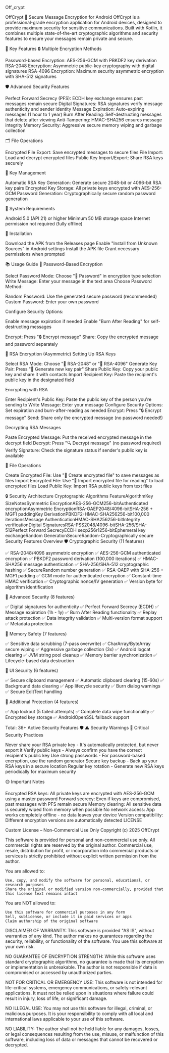 Off_crypt

OffCrypt 🔐 Secure Message Encryption for Android OffCrypt is a professional-grade encryption application for Android devices, designed to provide maximum security for sensitive communications. Built with Kotlin, it combines multiple state-of-the-art cryptographic algorithms and security features to ensure your messages remain private and secure.

🚀 Key Features 🔒 Multiple Encryption Methods

Password-based Encryption: AES-256-GCM with PBKDF2 key derivation RSA-2048 Encryption: Asymmetric public-key cryptography with digital signatures RSA-4096 Encryption: Maximum security asymmetric encryption with SHA-512 signatures

🛡️ Advanced Security Features

Perfect Forward Secrecy (PFS): ECDH key exchange ensures past messages remain secure Digital Signatures: RSA signatures verify message authenticity and sender identity Message Expiration: Auto-expiring messages (1 hour to 1 year) Burn After Reading: Self-destructing messages that delete after viewing Anti-Tampering: HMAC-SHA256 ensures message integrity Memory Security: Aggressive secure memory wiping and garbage collection

🗂️ File Operations

Encrypted File Export: Save encrypted messages to secure files File Import: Load and decrypt encrypted files Public Key Import/Export: Share RSA keys securely

🔑 Key Management

Automatic RSA Key Generation: Generate secure 2048-bit or 4096-bit RSA key pairs Encrypted Key Storage: All private keys encrypted with AES-256-GCM Password Generation: Cryptographically secure random password generation

📱 System Requirements

Android 5.0 (API 21) or higher Minimum 50 MB storage space Internet permission not required (fully offline)

🔧 Installation

Download the APK from the Releases page Enable "Install from Unknown Sources" in Android settings Install the APK file Grant necessary permissions when prompted

📚 Usage Guide 🔐 Password-Based Encryption

Select Password Mode: Choose "🔑 Password" in encryption type selection Write Message: Enter your message in the text area Choose Password Method:

Random Password: Use the generated secure password (recommended) Custom Password: Enter your own password

Configure Security Options:

Enable message expiration if needed Enable "Burn After Reading" for self-destructing messages

Encrypt: Press "🔒 Encrypt message" Share: Copy the encrypted message and password separately

🔑 RSA Encryption (Asymmetric) Setting Up RSA Keys

Select RSA Mode: Choose "🔐 RSA-2048" or "🔐 RSA-4096" Generate Key Pair: Press "🔄 Generate new key pair" Share Public Key: Copy your public key and share it with contacts Import Recipient Key: Paste the recipient's public key in the designated field

Encrypting with RSA

Enter Recipient's Public Key: Paste the public key of the person you're sending to Write Message: Enter your message Configure Security Options: Set expiration and burn-after-reading as needed Encrypt: Press "🔒 Encrypt message" Send: Share only the encrypted message (no password needed!)

Decrypting RSA Messages

Paste Encrypted Message: Put the received encrypted message in the decrypt field Decrypt: Press "🔍 Decrypt message" (no password required) Verify Signature: Check the signature status if sender's public key is available

📁 File Operations

Create Encrypted File: Use "💾 Create encrypted file" to save messages as files Import Encrypted File: Use "📁 Import encrypted file for reading" to load encrypted files Load Public Key: Import RSA public keys from text files

🔒 Security Architecture Cryptographic Algorithms FeatureAlgorithmKey SizeNotesSymmetric EncryptionAES-256-GCM256-bitAuthenticated encryptionAsymmetric EncryptionRSA-OAEP2048/4096-bitSHA-256 + MGF1 paddingKey DerivationPBKDF2-HMAC-SHA256256-bit100,000 iterationsMessage AuthenticationHMAC-SHA256256-bitIntegrity verificationDigital SignaturesRSA-PSS2048/4096-bitSHA-256/SHA-512Perfect Forward SecrecyECDH secp256r1256-bitEphemeral key exchangeRandom GenerationSecureRandom-Cryptographically secure Security Features Overview 🛡️ Cryptographic Security (11 features)

✅ RSA-2048/4096 asymmetric encryption ✅ AES-256-GCM authenticated encryption ✅ PBKDF2 password derivation (100,000 iterations) ✅ HMAC-SHA256 message authentication ✅ SHA-256/SHA-512 cryptographic hashing ✅ SecureRandom number generation ✅ RSA-OAEP with SHA-256 + MGF1 padding ✅ GCM mode for authenticated encryption ✅ Constant-time HMAC verification ✅ Cryptographic nonce/IV generation ✅ Version byte for algorithm identification

🔐 Advanced Security (8 features)

✅ Digital signatures for authenticity ✅ Perfect Forward Secrecy (ECDH) ✅ Message expiration (1h - 1y) ✅ Burn After Reading functionality ✅ Replay attack protection ✅ Data integrity validation ✅ Multi-version format support ✅ Metadata protection

🧠 Memory Safety (7 features)

✅ Sensitive data scrubbing (7-pass overwrite) ✅ CharArray/ByteArray secure wiping ✅ Aggressive garbage collection (3x) ✅ Android logcat clearing ✅ JVM string pool cleanup ✅ Memory barrier synchronization ✅ Lifecycle-based data destruction

📱 UI Security (6 features)

✅ Secure clipboard management ✅ Automatic clipboard clearing (15-60s) ✅ Background data clearing ✅ App lifecycle security ✅ Burn dialog warnings ✅ Secure EditText handling

🚨 Additional Protection (4 features)

✅ App lockout (5 failed attempts) ✅ Complete data wipe functionality ✅ Encrypted key storage ✅ AndroidOpenSSL fallback support

Total: 36+ Active Security Features 🛡️ ⚠️ Security Warnings 🔴 Critical Security Practices

Never share your RSA private key - It's automatically protected, but never export it Verify public keys - Always confirm you have the correct recipient's public key Use strong passwords - For password-based encryption, use the random generator Secure key backup - Back up your RSA keys in a secure location Regular key rotation - Generate new RSA keys periodically for maximum security

🟡 Important Notes

Encrypted RSA keys: All private keys are encrypted with AES-256-GCM using a master password Forward secrecy: Even if keys are compromised, past messages with PFS remain secure Memory clearing: All sensitive data is securely wiped from memory when possible No network access: App works completely offline - no data leaves your device Version compatibility: Different encryption versions are automatically detected
LICENSE

Custom License – Non-Commercial Use Only Copyright (c) 2025 OffCrypt

This software is provided for personal and non-commercial use only. All commercial rights are reserved by the original author. Commercial use, resale, distribution for profit, or incorporation into commercial products or services is strictly prohibited without explicit written permission from the author.

You are allowed to:

    Use, copy, and modify the software for personal, educational, or research purposes
    Share the original or modified version non-commercially, provided that this license text remains intact

You are NOT allowed to:

    Use this software for commercial purposes in any form
    Sell, sublicense, or include it in paid services or apps
    Claim authorship of the original software

DISCLAIMER OF WARRANTY: This software is provided "AS IS", without warranties of any kind. The author makes no guarantees regarding the security, reliability, or functionality of the software. You use this software at your own risk.

NO GUARANTEE OF ENCRYPTION STRENGTH: While this software uses standard cryptographic algorithms, no guarantee is made that its encryption or implementation is unbreakable. The author is not responsible if data is compromised or accessed by unauthorized parties.

NOT FOR CRITICAL OR EMERGENCY USE: This software is not intended for life-critical systems, emergency communications, or safety-relevant applications. It must not be relied upon in situations where failure could result in injury, loss of life, or significant damage.

NO ILLEGAL USE: You may not use this software for illegal, criminal, or malicious purposes. It is your responsibility to comply with all local and international laws applicable to your use of this software.

NO LIABILITY: The author shall not be held liable for any damages, losses, or legal consequences resulting from the use, misuse, or malfunction of this software, including loss of data or messages that cannot be recovered or decrypted.
